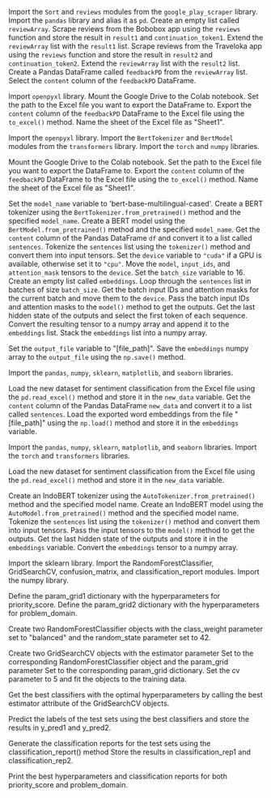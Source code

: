 <!-- Pseudocode of scraping the dataset for word embedding purpose -->

Import the `Sort` and `reviews` modules from the `google_play_scraper` library.
Import the `pandas` library and alias it as `pd`.
Create an empty list called `reviewArray`.
Scrape reviews from the Bobobox app using the `reviews` function and store the result in `result1` and `continuation_token1`.
Extend the `reviewArray` list with the `result1` list.
Scrape reviews from the Traveloka app using the `reviews` function and store the result in `result2` and `continuation_token2`.
Extend the `reviewArray` list with the `result2` list.
Create a Pandas DataFrame called `feedbackPD` from the `reviewArray` list.
Select the `content` column of the `feedbackPD` DataFrame.

<!-- Pseudocode of converting the dataframe into excel file -->

Import `openpyxl` library.
Mount the Google Drive to the Colab notebook.
Set the path to the Excel file you want to export the DataFrame to.
Export the `content` column of the `feedbackPD` DataFrame to the Excel file using the `to_excel()` method.
Name the sheet of the Excel file as "Sheet1".

<!-- Pseudocode of developing the custom word embedding -->

Import the `openpyxl` library.
Import the `BertTokenizer` and `BertModel` modules from the `transformers` library.
Import the `torch` and `numpy` libraries.

Mount the Google Drive to the Colab notebook.
Set the path to the Excel file you want to export the DataFrame to.
Export the `content` column of the `feedbackPD` DataFrame to the Excel file using the `to_excel()` method.
Name the sheet of the Excel file as "Sheet1".

Set the `model_name` variable to 'bert-base-multilingual-cased'.
Create a BERT tokenizer using the `BertTokenizer.from_pretrained()` method and the specified `model_name`.
Create a BERT model using the `BertModel.from_pretrained()` method and the specified `model_name`.
Get the `content` column of the Pandas DataFrame `df` and convert it to a list called `sentences`.
Tokenize the `sentences` list using the `tokenizer()` method and convert them into input tensors.
Set the `device` variable to `"cuda"` if a GPU is available, otherwise set it to `"cpu"`.
Move the `model`, `input_ids`, and `attention_mask` tensors to the `device`.
Set the `batch_size` variable to 16.
Create an empty list called `embeddings`.
Loop through the `sentences` list in batches of size `batch_size`.
Get the batch input IDs and attention masks for the current batch and move them to the `device`.
Pass the batch input IDs and attention masks to the `model()` method to get the outputs.
Get the last hidden state of the outputs and select the first token of each sequence.
Convert the resulting tensor to a numpy array and append it to the `embeddings` list.
Stack the `embeddings` list into a numpy array.

<!-- Pseudocode of exporting the custom BERT pre-trained model -->

Set the `output_file` variable to "[file_path]".
Save the `embeddings` numpy array to the `output_file` using the `np.save()` method.

<!-- Pseudocode of Dataset Initialization in Scenario 1 -->

Import the `pandas`, `numpy`, `sklearn`, `matplotlib`, and `seaborn` libraries.

Load the new dataset for sentiment classification from the Excel file using the `pd.read_excel()` method and store it in the `new_data` variable.
Get the `content` column of the Pandas DataFrame `new_data` and convert it to a list called `sentences`.
Load the exported word embeddings from the file "[file_path]" using the `np.load()` method and store it in the `embeddings` variable.

<!-- Pseudocode of Dataset Initialization in Scenario 2 -->

Import the `pandas`, `numpy`, `sklearn`, `matplotlib`, and `seaborn` libraries.
Import the `torch` and `transformers` libraries.

Load the new dataset for sentiment classification from the Excel file using the `pd.read_excel()` method and store it in the `new_data` variable.

Create an IndoBERT tokenizer using the `AutoTokenizer.from_pretrained()` method and the specified model name.
Create an IndoBERT model using the `AutoModel.from_pretrained()` method and the specified model name.
Tokenize the `sentences` list using the `tokenizer()` method and convert them into input tensors.
Pass the input tensors to the `model()` method to get the outputs.
Get the last hidden state of the outputs and store it in the `embeddings` variable.
Convert the `embeddings` tensor to a numpy array.

<!-- Pseudocodes of Random Forest Implementation on each scenarios -->

Import the sklearn library.
Import the RandomForestClassifier, GridSearchCV, confusion_matrix, and classification_report modules.
Import the numpy library.

Define the param_grid1 dictionary with the hyperparameters for priority_score.
Define the param_grid2 dictionary with the hyperparameters for problem_domain.

Create two RandomForestClassifier objects with the class_weight parameter set to "balanced" and the random_state parameter set to 42.

Create two GridSearchCV objects with the estimator parameter
Set to the corresponding RandomForestClassifier object and the param_grid parameter
Set to the corresponding param_grid dictionary.
Set the cv parameter to 5 and fit the objects to the training data.

Get the best classifiers with the optimal hyperparameters by calling the best estimator attribute of the GridSearchCV objects.

<!-- Pseudocodes of Predicting the test dataset using Random Forest Model -->

Predict the labels of the test sets using the best classifiers and store the results in y_pred1 and y_pred2.

Generate the classification reports for the test sets using the classification_report() method
Store the results in classification_rep1 and classification_rep2.

Print the best hyperparameters and classification reports for both priority_score and problem_domain.
